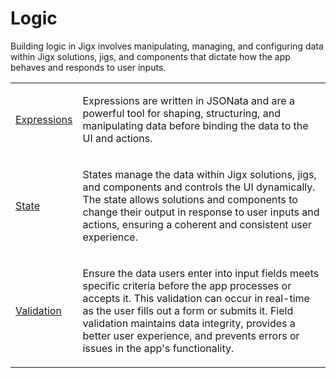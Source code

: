 # Logic

Building logic in Jigx involves manipulating, managing, and configuring data within Jigx solutions, jigs, and components that dictate how the app behaves and responds to user inputs.

<table isTableHeaderOn="false" selectedColumns="" selectedRows="" selectedTable="false" columnWidths="128">
  <tr>
    <td selected="false" align="left">
      <p><a href="./Logic/Expressions.md">Expressions</a></p>
    </td>
    <td selected="false" align="left">
      <p>Expressions are written in JSONata and are a powerful tool for shaping, structuring, and manipulating data before binding the data to the UI and actions.</p>
    </td>
  </tr>
  <tr>
    <td selected="false" align="left">
      <p><a href="./Logic/State.md">State</a></p>
    </td>
    <td selected="false" align="left">
      <p>States manage the data within Jigx solutions, jigs, and components and controls the UI dynamically. The state allows solutions and components to change their output in response to user inputs and actions, ensuring a coherent and consistent user experience.</p>
    </td>
  </tr>
  <tr>
    <td selected="false" align="left">
      <p><a href="./Logic/Validation.md">Validation</a></p>
    </td>
    <td selected="false" align="left">
      <p>Ensure the data users enter into input fields meets specific criteria before the app processes or accepts it. This validation can occur in real-time as the user fills out a form or submits it. Field validation maintains data integrity, provides a better user experience, and prevents errors or issues in the app's functionality.</p>
    </td>
  </tr>
</table>

